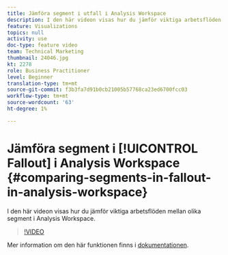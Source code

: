```yaml
---
title: Jämföra segment i utfall i Analysis Workspace
description: I den här videon visas hur du jämför viktiga arbetsflöden mellan olika segment i Analysis Workspace.
feature: Visualizations
topics: null
activity: use
doc-type: feature video
team: Technical Marketing
thumbnail: 24046.jpg
kt: 2278
role: Business Practitioner
level: Beginner
translation-type: tm+mt
source-git-commit: f3b3fa7d91b0cb21005b57768ca23ed6700fcc03
workflow-type: tm+mt
source-wordcount: '63'
ht-degree: 1%

---
```



# Jämföra segment i [!UICONTROL Fallout] i Analysis Workspace {#comparing-segments-in-fallout-in-analysis-workspace}

I den här videon visas hur du jämför viktiga arbetsflöden mellan olika segment i Analysis Workspace.

>[!VIDEO](https://video.tv.adobe.com/v/24046/?quality=12)

Mer information om den här funktionen finns i [dokumentationen](https://marketing.adobe.com/resources/help/en_US/analytics/analysis-workspace/compare-segments-fallout.html).
